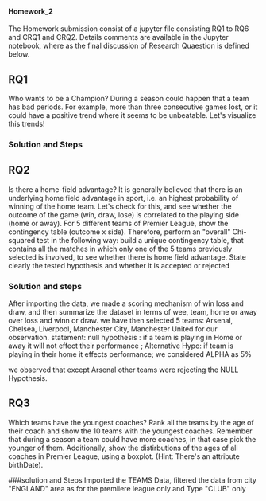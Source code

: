 #### Homework_2
The Homework submission consist of a jupyter file consisting RQ1 to RQ6 and CRQ1 and CRQ2.
Details comments are available in the Jupyter notebook, where as the final discussion of Research Quaestion is defined below.

## RQ1
Who wants to be a Champion? During a season could happen that a team has bad periods. For example, more than three consecutive games lost, or it could have a positive trend where it seems to be unbeatable. Let's visualize this trends!
### Solution and Steps



## RQ2
Is there a home-field advantage? It is generally believed that there is an underlying home field advantage in sport, i.e. an highest probability of winning of the home team. Let's check for this, and see whether the outcome of the game (win, draw, lose) is correlated to the playing side (home or away). For 5 different teams of Premier League, show the contingency table (outcome x side). Therefore, perform an "overall" Chi-squared test in the following way: build a unique contingency table, that contains all the matches in which only one of the 5 teams previously selected is involved, to see whether there is home field advantage. State clearly the tested hypothesis and whether it is accepted or rejected

### Solution and steps
After importing the data, we made a scoring mechanism of win loss and draw, and then summarize the dataset in terms of wee, team, home or away over loss and winn or draw.
we have then selected 5 teams: Arsenal, Chelsea, Liverpool, Manchester City, Manchester United for our observation.
statement:
null hypothesis : if a team is playing in Home or away it will not effect their performance ; Alternative Hypo: if team is playing in their home it effects performance; we considered ALPHA as 5%

we observed that except Arsenal other teams were rejecting the NULL Hypothesis.

## RQ3
Which teams have the youngest coaches? Rank all the teams by the age of their coach and show the 10 teams with the youngest coaches. Remember that during a season a team could have more coaches, in that case pick the younger of them. Additionally, show the distirbutions of the ages of all coaches in Premier League, using a boxplot. (Hint: There's an attribute birthDate).

###solution and Steps
Imported the TEAMS Data, filtered the data from city "ENGLAND" area as for the premiiere league only and Type "CLUB" only
